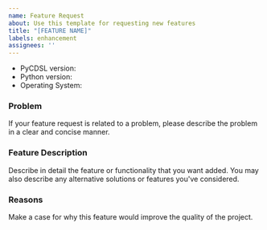 ```yaml
---
name: Feature Request
about: Use this template for requesting new features
title: "[FEATURE NAME]"
labels: enhancement
assignees: ''
---
```


* PyCDSL version:
* Python version:
* Operating System:


### Problem

If your feature request is related to a problem, please describe the problem in a clear and concise manner. 

### Feature Description

Describe in detail the feature or functionality that you want added.
You may also describe any alternative solutions or features you've considered.

### Reasons

Make a case for why this feature would improve the quality of the project.

